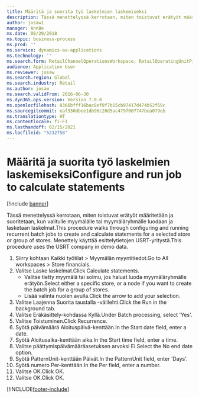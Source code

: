 ```yaml
---
title: Määritä ja suorita työ laskelmien laskemiseksi
description: Tässä menettelyssä kerrotaan, miten toistuvat erätyöt määritetään ja suoritetaan, kun valitulle myymälälle tai myymäläryhmälle luodaan ja lasketaan laskelmat.
author: josaw1
manager: AnnBe
ms.date: 08/29/2018
ms.topic: business-process
ms.prod: ''
ms.service: dynamics-ax-applications
ms.technology: ''
ms.search.form: RetailChannelOperationsWorkspace, RetailOperatingUnitPicker, SysRecurrence
audience: Application User
ms.reviewer: josaw
ms.search.region: Global
ms.search.industry: Retail
ms.author: josaw
ms.search.validFrom: 2016-06-30
ms.dyn365.ops.version: Version 7.0.0
ms.openlocfilehash: 8366bfff16bac8ef8f7b15cb97417d474b52f59c
ms.sourcegitcommit: eaf330dbee1db96c20d5ac479f007747bea079eb
ms.translationtype: HT
ms.contentlocale: fi-FI
ms.lasthandoff: 02/15/2021
ms.locfileid: "5232758"
---
```

# <a name="configure-and-run-job-to-calculate-statements"></a><span data-ttu-id="36008-103">Määritä ja suorita työ laskelmien laskemiseksi</span><span class="sxs-lookup"><span data-stu-id="36008-103">Configure and run job to calculate statements</span></span>

[!include [banner](../includes/banner.md)]

<span data-ttu-id="36008-104">Tässä menettelyssä kerrotaan, miten toistuvat erätyöt määritetään ja suoritetaan, kun valitulle myymälälle tai myymäläryhmälle luodaan ja lasketaan laskelmat.</span><span class="sxs-lookup"><span data-stu-id="36008-104">This procedure walks through configuring and running recurrent batch jobs to create and calculate statements for a selected store or group of stores.</span></span> <span data-ttu-id="36008-105">Menettely käyttää esittelytietojen USRT-yritystä.</span><span class="sxs-lookup"><span data-stu-id="36008-105">This procedure uses the USRT company in demo data.</span></span>

1. <span data-ttu-id="36008-106">Siirry kohtaan Kaikki työtilat > Myymälän myyntitiedot.</span><span class="sxs-lookup"><span data-stu-id="36008-106">Go to All workspaces > Store financials.</span></span>
2. <span data-ttu-id="36008-107">Valitse Laske laskelmat.</span><span class="sxs-lookup"><span data-stu-id="36008-107">Click Calculate statements.</span></span>
    * <span data-ttu-id="36008-108">Valitse tietty myymälä tai solmu, jos haluat luoda myymäläryhmälle erätyön.</span><span class="sxs-lookup"><span data-stu-id="36008-108">Select either a specific store, or a node if you want to create the batch job for a group of stores.</span></span>  
    * <span data-ttu-id="36008-109">Lisää valinta nuolen avulla.</span><span class="sxs-lookup"><span data-stu-id="36008-109">Click the arrow to add your selection.</span></span>  
3. <span data-ttu-id="36008-110">Valitse Laajenna Suorita taustalla -välilehti.</span><span class="sxs-lookup"><span data-stu-id="36008-110">Click the Run in the background tab.</span></span>
4. <span data-ttu-id="36008-111">Valitse Eräkäsittely-kohdassa Kyllä.</span><span class="sxs-lookup"><span data-stu-id="36008-111">Under Batch processing, select 'Yes'.</span></span>
5. <span data-ttu-id="36008-112">Valitse Toistuminen.</span><span class="sxs-lookup"><span data-stu-id="36008-112">Click Recurrence.</span></span>
6. <span data-ttu-id="36008-113">Syötä päivämäärä Aloituspäivä-kenttään.</span><span class="sxs-lookup"><span data-stu-id="36008-113">In the Start date field, enter a date.</span></span>
7. <span data-ttu-id="36008-114">Syötä Aloitusaika-kenttään aika.</span><span class="sxs-lookup"><span data-stu-id="36008-114">In the Start time field, enter a time.</span></span>
8. <span data-ttu-id="36008-115">Valitse päättymispäivämääräasetuksen arvoksi Ei.</span><span class="sxs-lookup"><span data-stu-id="36008-115">Select the No end date option.</span></span>
9. <span data-ttu-id="36008-116">Syötä PatternUnit-kenttään Päivät.</span><span class="sxs-lookup"><span data-stu-id="36008-116">In the PatternUnit field, enter 'Days'.</span></span>
10. <span data-ttu-id="36008-117">Syötä numero Per-kenttään.</span><span class="sxs-lookup"><span data-stu-id="36008-117">In the Per field, enter a number.</span></span>
11. <span data-ttu-id="36008-118">Valitse OK.</span><span class="sxs-lookup"><span data-stu-id="36008-118">Click OK.</span></span>
12. <span data-ttu-id="36008-119">Valitse OK.</span><span class="sxs-lookup"><span data-stu-id="36008-119">Click OK.</span></span>



[!INCLUDE[footer-include](../../includes/footer-banner.md)]